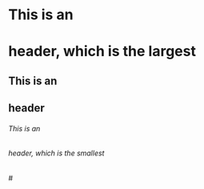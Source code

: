 
# This is an <h1> header, which is the largest
## This is an <h2> header
###### This is an <h6> header, which is the smallest
#<h3>
